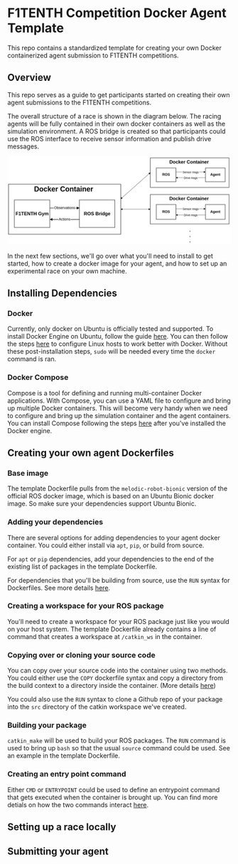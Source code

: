 # F1TENTH Competition Docker Agent Template

This repo contains a standardized template for creating your own Docker containerized agent submission to F1TENTH competitions.

## Overview
This repo serves as a guide to get participants started on creating their own agent submissions to the F1TENTH competitions.

The overall structure of a race is shown in the diagram below. The racing agents will be fully contained in their own docker containers as well as the simulation environment. A ROS bridge is created so that participants could use the ROS interface to receive sensor information and publish drive messages.

<img src="media/structure.png">

In the next few sections, we'll go over what you'll need to install to get started, how to create a docker image for your agent, and how to set up an experimental race on your own machine.

## Installing Dependencies
### Docker
Currently, only docker on Ubuntu is officially tested and supported. To install Docker Engine on Ubuntu, follow the guide [here](https://docs.docker.com/engine/install/ubuntu/). You can then follow the steps [here](https://docs.docker.com/engine/install/linux-postinstall/) to configure Linux hosts to work better with Docker. Without these post-installation steps, ```sudo``` will be needed every time the ```docker``` command is ran.

### Docker Compose
Compose is a tool for defining and running multi-container Docker applications. With Compose, you can use a YAML file to configure and bring up multiple Docker containers. This will become very handy when we need to configure and bring up the simulation container and the agent containers. You can install Compose following the steps [here](https://docs.docker.com/compose/install/) after you've installed the Docker engine.

## Creating your own agent Dockerfiles
### Base image
The template Dockerfile pulls from the ```melodic-robot-bionic``` version of the official ROS docker image, which is based on an Ubuntu Bionic docker image. So make sure your dependencies support Ubuntu Bionic.

### Adding your dependencies
There are several options for adding dependencies to your agent docker container. You could either install via ```apt```, ```pip```, or build from source.

For ```apt``` or ```pip``` dependencies, add your dependencies to the end of the existing list of packages in the template Dockerfile.

For dependencies that you'll be building from source, use the ```RUN``` syntax for Dockerfiles. See more details [here](https://docs.docker.com/engine/reference/builder/#run).

### Creating a workspace for your ROS package
You'll need to create a workspace for your ROS package just like you would on your host system. The template Dockerfile already contains a line of command that creates a workspace at ```/catkin_ws``` in the container.

### Copying over or cloning your source code
You can copy over your source code into the container using two methods. You could either use the ```COPY``` dockerfile syntax and copy a directory from the build context to a directory inside the container. (More details [here](https://docs.docker.com/engine/reference/builder/#copy))

You could also use the ```RUN``` syntax to clone a Github repo of your package into the ```src``` directory of the catkin workspace we've created.

### Building your package
```catkin_make``` will be used to build your ROS packages. The ```RUN``` command is used to bring up ```bash``` so that the usual ```source``` command could be used. See an example in the template Dockerfile.

### Creating an entry point command
Either ```CMD``` or ```ENTRYPOINT``` could be used to define an entrypoint command that gets executed when the container is brought up. You can find more detials on how the two commands interact [here](https://docs.docker.com/engine/reference/builder/#understand-how-cmd-and-entrypoint-interact).

## Setting up a race locally

## Submitting your agent
